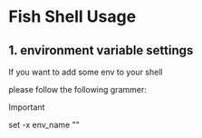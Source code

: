 # Fish Shell Usage

## 1. environment variable settings

If you want to add some env to your shell

please follow the following grammer:

> [!important]
>
> set -x env_name ""
